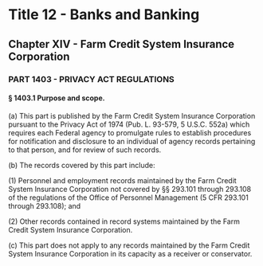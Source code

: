 
# Title 12 - Banks and Banking
## Chapter XIV - Farm Credit System Insurance Corporation
### PART 1403 - PRIVACY ACT REGULATIONS
#### § 1403.1 Purpose and scope.

(a) This part is published by the Farm Credit System Insurance Corporation pursuant to the Privacy Act of 1974 (Pub. L. 93-579, 5 U.S.C. 552a) which requires each Federal agency to promulgate rules to establish procedures for notification and disclosure to an individual of agency records pertaining to that person, and for review of such records.

(b) The records covered by this part include:

(1) Personnel and employment records maintained by the Farm Credit System Insurance Corporation not covered by §§ 293.101 through 293.108 of the regulations of the Office of Personnel Management (5 CFR 293.101 through 293.108); and

(2) Other records contained in record systems maintained by the Farm Credit System Insurance Corporation.

(c) This part does not apply to any records maintained by the Farm Credit System Insurance Corporation in its capacity as a receiver or conservator.
